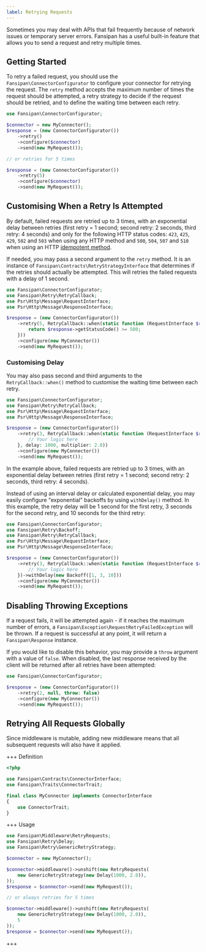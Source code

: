 ```yaml
---
label: Retrying Requests
---
```


Sometimes you may deal with APIs that fail frequently because of network issues or temporary server errors. Fansipan has a useful built-in feature that allows you to send a request and retry multiple times.

## Getting Started

To retry a failed request, you should use the `Fansipan\ConnectorConfigurator` to configure your connector for retrying the request. The `retry` method accepts the maximum number of times the request should be attempted, a retry strategy to decide if the request should be retried, and to define the waiting time between each retry.

```php
use Fansipan\ConnectorConfigurator;

$connector = new MyConnector();
$response = (new ConnectorConfigurator())
    ->retry()
    ->configure($connector)
    ->send(new MyRequest());

// or retries for 5 times

$response = (new ConnectorConfigurator())
    ->retry(5)
    ->configure($connector)
    ->send(new MyRequest());
```

## Customising When a Retry Is Attempted

By default, failed requests are retried up to 3 times, with an exponential delay between retries (first retry = 1 second; second retry: 2 seconds, third retry: 4 seconds) and only for the following HTTP status codes: `423`, `425`, `429`, `502` and `503` when using any HTTP method and `500`, `504`, `507` and `510` when using an HTTP [idempotent method](https://en.wikipedia.org/wiki/Hypertext_Transfer_Protocol#Idempotent_methods).

If needed, you may pass a second argument to the `retry` method. It is an instance of `Fansipan\Contracts\RetryStrategyInterface` that determines if the retries should actually be attempted. This will retries the failed requests with a delay of 1 second.

```php
use Fansipan\ConnectorConfigurator;
use Fansipan\Retry\RetryCallback;
use Psr\Http\Message\RequestInterface;
use Psr\Http\Message\ResponseInterface;

$response = (new ConnectorConfigurator())
    ->retry(5, RetryCallback::when(static function (RequestInterface $request, ResponseInterface $response) {
        return $response->getStatusCode() >= 500;
    }))
    ->configure(new MyConnector())
    ->send(new MyRequest());
```

### Customising Delay

You may also pass second and third arguments to the `RetryCallback::when()` method to customise the waiting time between each retry.

```php
use Fansipan\ConnectorConfigurator;
use Fansipan\Retry\RetryCallback;
use Psr\Http\Message\RequestInterface;
use Psr\Http\Message\ResponseInterface;

$response = (new ConnectorConfigurator())
    ->retry(3, RetryCallback::when(static function (RequestInterface $request, ResponseInterface $response) {
        // Your logic here
    }, delay: 1000, multiplier: 2.0))
    ->configure(new MyConnector())
    ->send(new MyRequest());
```

In the example above, failed requests are retried up to 3 times, with an exponential delay between retries (first retry = 1 second; second retry: 2 seconds, third retry: 4 seconds).

Instead of using an interval delay or calculated exponential delay, you may easily configure "exponential" backoffs by using `withDelay()` method. In this example, the retry delay will be 1 second for the first retry, 3 seconds for the second retry, and 10 seconds for the third retry:

```php
use Fansipan\ConnectorConfigurator;
use Fansipan\Retry\Backoff;
use Fansipan\Retry\RetryCallback;
use Psr\Http\Message\RequestInterface;
use Psr\Http\Message\ResponseInterface;

$response = (new ConnectorConfigurator())
    ->retry(3, RetryCallback::when(static function (RequestInterface $request, ResponseInterface $response) {
        // Your logic here
    })->withDelay(new Backoff([1, 3, 10]))
    ->configure(new MyConnector())
    ->send(new MyRequest());
```

## Disabling Throwing Exceptions

If a request fails, it will be attempted again - if it reaches the maximum number of errors, a `Fansipan\Exception\RequestRetryFailedException` will be thrown. If a request is successful at any point, it will return a `Fansipan\Response` instance.

If you would like to disable this behavior, you may provide a `throw` argument with a value of `false`. When disabled, the last response received by the client will be returned after all retries have been attempted:


```php
use Fansipan\ConnectorConfigurator;

$response = (new ConnectorConfigurator())
    ->retry(2, null, throw: false)
    ->configure(new MyConnector())
    ->send(new MyRequest());
```

## Retrying All Requests Globally

Since middleware is mutable, adding new middleware means that all subsequent requests will also have it applied.

+++ Definition
```php
<?php

use Fansipan\Contracts\ConnectorInterface;
use Fansipan\Traits\ConnectorTrait;

final class MyConnector implements ConnectorInterface
{
    use ConnectorTrait;
}
```
+++ Usage
```php
use Fansipan\Middleware\RetryRequests;
use Fansipan\Retry\Delay;
use Fansipan\Retry\GenericRetryStrategy;

$connector = new MyConnector();

$connector->middleware()->unshift(new RetryRequests(
    new GenericRetryStrategy(new Delay(1000, 2.0)),
));
$response = $connector->send(new MyRequest());

// or always retries for 5 times

$connector->middleware()->unshift(new RetryRequests(
    new GenericRetryStrategy(new Delay(1000, 2.0)),
    5
));
$response = $connector->send(new MyRequest());
```
+++
